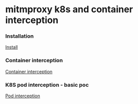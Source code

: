 # mitmproxy k8s and container interception
### Installation
[Install](./docs/install.md)
### Container interception
[Container interception](./docs/docker_mitm_intercepts.md)
### K8S pod interception - basic poc
[Pod interception](./docs/kubernetes_mitm_intercepts_basic.md) 
